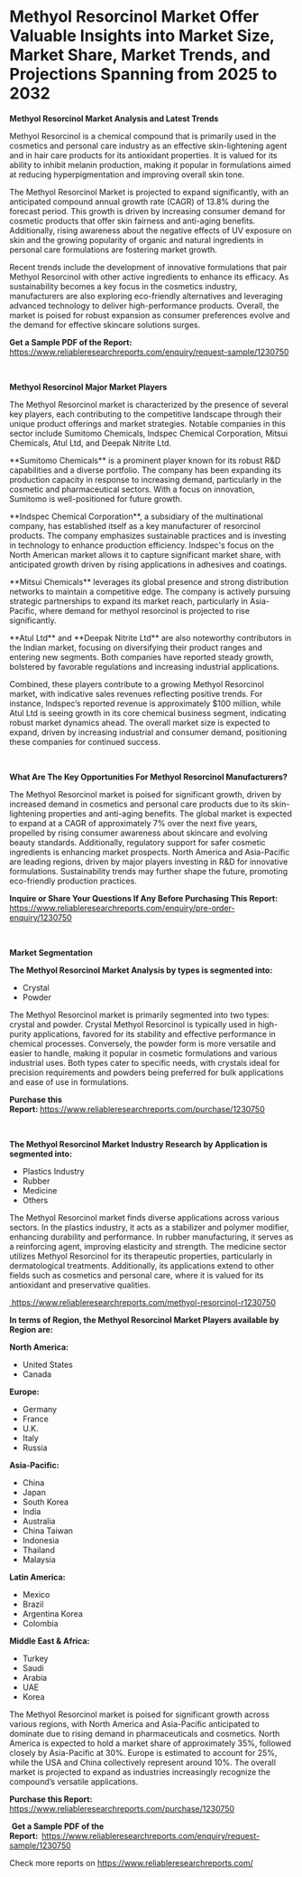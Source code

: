 <p><h1>Methyol Resorcinol Market Offer Valuable Insights into Market Size, Market Share, Market Trends, and Projections Spanning from 2025 to 2032</h1></p><p><strong>Methyol Resorcinol Market Analysis and Latest Trends</strong></p>
<p><p>Methyol Resorcinol is a chemical compound that is primarily used in the cosmetics and personal care industry as an effective skin-lightening agent and in hair care products for its antioxidant properties. It is valued for its ability to inhibit melanin production, making it popular in formulations aimed at reducing hyperpigmentation and improving overall skin tone.</p><p>The Methyol Resorcinol Market is projected to expand significantly, with an anticipated compound annual growth rate (CAGR) of 13.8% during the forecast period. This growth is driven by increasing consumer demand for cosmetic products that offer skin fairness and anti-aging benefits. Additionally, rising awareness about the negative effects of UV exposure on skin and the growing popularity of organic and natural ingredients in personal care formulations are fostering market growth.</p><p>Recent trends include the development of innovative formulations that pair Methyol Resorcinol with other active ingredients to enhance its efficacy. As sustainability becomes a key focus in the cosmetics industry, manufacturers are also exploring eco-friendly alternatives and leveraging advanced technology to deliver high-performance products. Overall, the market is poised for robust expansion as consumer preferences evolve and the demand for effective skincare solutions surges.</p></p>
<p><strong>Get a Sample PDF of the Report:&nbsp;</strong> <a href="https://www.reliableresearchreports.com/enquiry/request-sample/1230750?utm_campaign=3309&utm_medium=2&utm_source=Github&utm_content=ia&utm_term=03042025&utm_id=methyol-resorcinol">https://www.reliableresearchreports.com/enquiry/request-sample/1230750</a></p>
<p>&nbsp;</p>
<p><strong>Methyol Resorcinol Major Market Players</strong></p>
<p><p>The Methyol Resorcinol market is characterized by the presence of several key players, each contributing to the competitive landscape through their unique product offerings and market strategies. Notable companies in this sector include Sumitomo Chemicals, Indspec Chemical Corporation, Mitsui Chemicals, Atul Ltd, and Deepak Nitrite Ltd.</p><p>**Sumitomo Chemicals** is a prominent player known for its robust R&D capabilities and a diverse portfolio. The company has been expanding its production capacity in response to increasing demand, particularly in the cosmetic and pharmaceutical sectors. With a focus on innovation, Sumitomo is well-positioned for future growth.</p><p>**Indspec Chemical Corporation**, a subsidiary of the multinational company, has established itself as a key manufacturer of resorcinol products. The company emphasizes sustainable practices and is investing in technology to enhance production efficiency. Indspec's focus on the North American market allows it to capture significant market share, with anticipated growth driven by rising applications in adhesives and coatings.</p><p>**Mitsui Chemicals** leverages its global presence and strong distribution networks to maintain a competitive edge. The company is actively pursuing strategic partnerships to expand its market reach, particularly in Asia-Pacific, where demand for methyol resorcinol is projected to rise significantly.</p><p>**Atul Ltd** and **Deepak Nitrite Ltd** are also noteworthy contributors in the Indian market, focusing on diversifying their product ranges and entering new segments. Both companies have reported steady growth, bolstered by favorable regulations and increasing industrial applications.</p><p>Combined, these players contribute to a growing Methyol Resorcinol market, with indicative sales revenues reflecting positive trends. For instance, Indspec’s reported revenue is approximately $100 million, while Atul Ltd is seeing growth in its core chemical business segment, indicating robust market dynamics ahead. The overall market size is expected to expand, driven by increasing industrial and consumer demand, positioning these companies for continued success.</p></p>
<p>&nbsp;</p>
<p><strong>What Are The Key Opportunities For Methyol Resorcinol Manufacturers?</strong></p>
<p><p>The Methyol Resorcinol market is poised for significant growth, driven by increased demand in cosmetics and personal care products due to its skin-lightening properties and anti-aging benefits. The global market is expected to expand at a CAGR of approximately 7% over the next five years, propelled by rising consumer awareness about skincare and evolving beauty standards. Additionally, regulatory support for safer cosmetic ingredients is enhancing market prospects. North America and Asia-Pacific are leading regions, driven by major players investing in R&D for innovative formulations. Sustainability trends may further shape the future, promoting eco-friendly production practices.</p></p>
<p><strong>Inquire or Share Your Questions If Any Before Purchasing This Report:</strong> <a href="https://www.reliableresearchreports.com/enquiry/pre-order-enquiry/1230750?utm_campaign=3309&utm_medium=2&utm_source=Github&utm_content=ia&utm_term=03042025&utm_id=methyol-resorcinol">https://www.reliableresearchreports.com/enquiry/pre-order-enquiry/1230750</a></p>
<p>&nbsp;</p>
<p><strong>Market Segmentation</strong></p>
<p><strong>The Methyol Resorcinol Market Analysis by types is segmented into:</strong></p>
<p><ul><li>Crystal</li><li>Powder</li></ul></p>
<p><p>The Methyol Resorcinol market is primarily segmented into two types: crystal and powder. Crystal Methyol Resorcinol is typically used in high-purity applications, favored for its stability and effective performance in chemical processes. Conversely, the powder form is more versatile and easier to handle, making it popular in cosmetic formulations and various industrial uses. Both types cater to specific needs, with crystals ideal for precision requirements and powders being preferred for bulk applications and ease of use in formulations.</p></p>
<p><strong>Purchase this Report:&nbsp;</strong><a href="https://www.reliableresearchreports.com/purchase/1230750?utm_campaign=3309&utm_medium=2&utm_source=Github&utm_content=ia&utm_term=03042025&utm_id=methyol-resorcinol">https://www.reliableresearchreports.com/purchase/1230750</a></p>
<p>&nbsp;</p>
<p><strong>The Methyol Resorcinol Market Industry Research by Application is segmented into:</strong></p>
<p><ul><li>Plastics Industry</li><li>Rubber</li><li>Medicine</li><li>Others</li></ul></p>
<p><p>The Methyol Resorcinol market finds diverse applications across various sectors. In the plastics industry, it acts as a stabilizer and polymer modifier, enhancing durability and performance. In rubber manufacturing, it serves as a reinforcing agent, improving elasticity and strength. The medicine sector utilizes Methyol Resorcinol for its therapeutic properties, particularly in dermatological treatments. Additionally, its applications extend to other fields such as cosmetics and personal care, where it is valued for its antioxidant and preservative qualities.</p></p>
<p><a href="https://www.reliableresearchreports.com/methyol-resorcinol-r1230750?utm_campaign=3309&utm_medium=2&utm_source=Github&utm_content=ia&utm_term=03042025&utm_id=methyol-resorcinol">&nbsp;https://www.reliableresearchreports.com/methyol-resorcinol-r1230750</a></p>
<p><strong>In terms of Region, the Methyol Resorcinol Market Players available by Region are:</strong></p>
<p>
    <p> <strong> North America: </strong>
        <ul>
            <li>United States</li>
            <li>Canada</li>
        </ul>
        </p> 
    <p> <strong> Europe: </strong>
        <ul>
            <li>Germany</li>
            <li>France</li>
            <li>U.K.</li>
            <li>Italy</li>
            <li>Russia</li>
        </ul>
        </p> 
    <p> <strong> Asia-Pacific: </strong>
        <ul>
            <li>China</li>
            <li>Japan</li>
            <li>South Korea</li>
            <li>India</li>
            <li>Australia</li>
            <li>China Taiwan</li>
            <li>Indonesia</li>
            <li>Thailand</li>
            <li>Malaysia</li>
        </ul>
        </p> 
    <p> <strong> Latin America: </strong>
        <ul>
            <li>Mexico</li>
            <li>Brazil</li>
            <li>Argentina Korea</li>
            <li>Colombia</li>
        </ul>
        </p> 
    <p> <strong> Middle East & Africa: </strong>
        <ul>
            <li>Turkey</li>
            <li>Saudi</li>
            <li>Arabia</li>
            <li>UAE</li>
            <li>Korea</li>
        </ul>
    </p>
    </p>
<p><p>The Methyol Resorcinol market is poised for significant growth across various regions, with North America and Asia-Pacific anticipated to dominate due to rising demand in pharmaceuticals and cosmetics. North America is expected to hold a market share of approximately 35%, followed closely by Asia-Pacific at 30%. Europe is estimated to account for 25%, while the USA and China collectively represent around 10%. The overall market is projected to expand as industries increasingly recognize the compound’s versatile applications.</p></p>
<p><strong>Purchase this Report: </strong><a href="https://www.reliableresearchreports.com/purchase/1230750?utm_campaign=3309&utm_medium=2&utm_source=Github&utm_content=ia&utm_term=03042025&utm_id=methyol-resorcinol">https://www.reliableresearchreports.com/purchase/1230750</a></p>
<p>&nbsp;<strong>Get a Sample PDF of the Report:&nbsp;&nbsp;</strong><a href="https://www.reliableresearchreports.com/enquiry/request-sample/1230750?utm_campaign=3309&utm_medium=2&utm_source=Github&utm_content=ia&utm_term=03042025&utm_id=methyol-resorcinol">https://www.reliableresearchreports.com/enquiry/request-sample/1230750</a></p>
<p><strong></strong></p>
<p>Check more reports on <a href="https://www.reliableresearchreports.com/?utm_campaign=3309&utm_medium=2&utm_source=Github&utm_content=ia&utm_term=03042025&utm_id=methyol-resorcinol">https://www.reliableresearchreports.com/</a></p>